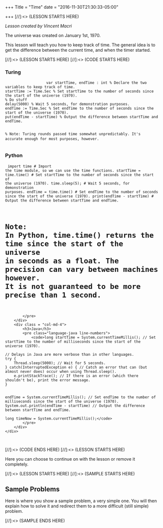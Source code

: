 +++
Title = "Time"
date = "2016-11-30T21:30:33-05:00"

+++
[//]:<> (LESSON STARTS HERE)
<div id = "Description" class = "container">
	<div class = "row">
		<div class = "col-md-12">
			<i>Lesson created by Vincent Macri</i>
			<p>The universe was created on January 1st, 1970.</p>
			<p>This lesson will teach you how to keep track of time. The general idea is to get the difference between the current time, and when the timer started.</p>
		</div>
	</div>
</div>
[//]:<> (LESSON STARTS HERE)
[//]:<> (CODE STARTS HERE)
<div id = "Code" class = "container">
	<div class = "row">
		<div class = "col-md-4">
			<h3>Turing</h3>
			<pre class="language-turing line-numbers">
				<code>var startTime, endTime : int % Declare the two variables to keep track of time.
startTime := Time.Sec % Set startTime to the number of seconds since the start of the universe (1970).
% Do stuff
delay(5000) % Wait 5 seconds, for demonstration purposes.
endTime := Time.Sec % Set endTime to the number of seconds since the start of the universe (1970).
put(endTime - startTime) % Output the difference between startTime and endTime.

% Note: Turing rounds passed time somewhat unpredictably. It's accurate enough for most purposes, however.
</code>
			</pre>
		</div>
		<div class = "col-md-4">
			<h3>Python</h3>
			<pre class="language-python line-numbers">
				<code>import time # Import the time module, so we can use the time functions.
startTime = time.time() # Set startTime to the number of seconds since the start of the universe (1970).
time.sleep(5); # Wait 5 seconds, for demonstration purposes.
endTime = time.time() # Set endTime to the number of seconds since the start of the universe (1970).
print(endTime - startTime) # Output the difference between startTime and endTime.

# Note: In Python, time.time() returns the time since the start of the universe in seconds as a float. The precision can vary between machines however. It is not guaranteed to be more precise than 1 second.</code>
			</pre>
		</div>
		<div class = "col-md-4">
			<h3>Java</h3>
			<pre class="language-java line-numbers">
				<code>long startTime = System.currentTimeMillis(); // Set startTime to the number of milliseconds since the start of the universe (1970).

	// Delays in Java are more verbose than in other languages.
	try {
		Thread.sleep(5000); // Wait for 5 seconds.
	} catch(InterruptedException e) { // Catch an error that can (but almost never does) occur when using Thread.sleep().
		e.printStackTrace(); // If there is an error (which there shouldn't be), print the error message.
	}


	endTime = System.currentTimeMillis(); // Set endTime to the number of milliseconds since the start of the universe (1970).
	System.out.println(endTime - startTime) // Output the difference between startTime and endTime.

	long timeNow = System.currentTimeMillis();</code>
			</pre>
		</div>
	</div>
</div>
[//]:<> (CODE ENDS HERE)
[//]:<> (LESSON STARTS HERE)
<div id = "Description" class = "container">
	<div class = "row">
		<div class = "col-md-12">
			<p>Here you can choose to continue on with the lesson or remove it completely.</p>
		</div>
	</div>
</div>
[//]:<> (LESSON STARTS HERE)
[//]:<> (SAMPLE STARTS HERE)
<div id = "Sample" class = "container">
	<div class = "row">
		<div class = "col-md-12">
			<h2> Sample Problems </h2>
			<p> Here is where you show a sample problem, a very simple one. You will then explain how to solve it and redirect them to a more difficult (still simple) problem. </p>
		</div>
	</div>
</div>
[//]:<> (SAMPLE ENDS HERE)
